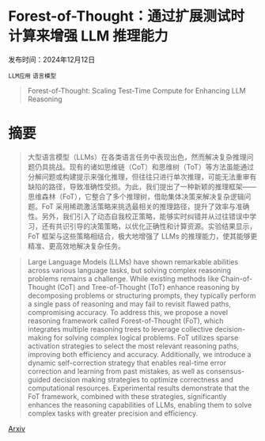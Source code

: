 # Forest-of-Thought：通过扩展测试时计算来增强 LLM 推理能力

发布时间：2024年12月12日

`LLM应用` `语言模型`

> Forest-of-Thought: Scaling Test-Time Compute for Enhancing LLM Reasoning

# 摘要

> 大型语言模型（LLMs）在各类语言任务中表现出色，然而解决复杂推理问题仍具挑战。现有的诸如思维链（CoT）和思维树（ToT）等方法虽能通过分解问题或构建提示来强化推理，但往往只进行单次推理，可能无法重审有缺陷的路径，导致准确性受损。为此，我们提出了一种新颖的推理框架——思维森林（FoT），它整合了多个推理树，借助集体决策来解决复杂逻辑问题。FoT 采用稀疏激活策略来挑选最相关的推理路径，提升了效率与准确性。另外，我们引入了动态自我校正策略，能够实时纠错并从过往错误中学习，还有共识引导的决策策略，以优化正确性和计算资源。实验结果显示，FoT 框架与这些策略相结合，极大地增强了 LLMs 的推理能力，使其能够更精准、更高效地解决复杂任务。

> Large Language Models (LLMs) have shown remarkable abilities across various language tasks, but solving complex reasoning problems remains a challenge. While existing methods like Chain-of-Thought (CoT) and Tree-of-Thought (ToT) enhance reasoning by decomposing problems or structuring prompts, they typically perform a single pass of reasoning and may fail to revisit flawed paths, compromising accuracy. To address this, we propose a novel reasoning framework called Forest-of-Thought (FoT), which integrates multiple reasoning trees to leverage collective decision-making for solving complex logical problems. FoT utilizes sparse activation strategies to select the most relevant reasoning paths, improving both efficiency and accuracy. Additionally, we introduce a dynamic self-correction strategy that enables real-time error correction and learning from past mistakes, as well as consensus-guided decision making strategies to optimize correctness and computational resources. Experimental results demonstrate that the FoT framework, combined with these strategies, significantly enhances the reasoning capabilities of LLMs, enabling them to solve complex tasks with greater precision and efficiency.

[Arxiv](https://arxiv.org/abs/2412.09078)